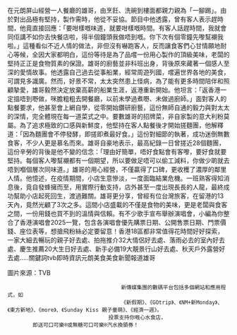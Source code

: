 在元朗屏山經營一人餐廳的雄哥，由烹飪、洗碗到樓面都親力親為「一腳踢」。由於對出品極有堅持，製作需時，他從不妥協。節目中他透露，曾有客人表示趕時間，他竟直接回應：「要咁樣嘅味道，就要咁樣嘅時間。有客人話趕時間，我就會同佢講不如你去快餐店啦，得半個鐘頭我做唔到嘅。你下次有個零鐘先嚟幫襯我啦。」這種看似不近人情的做法，非但沒有嚇跑客人，反而讓食客們心甘情願地耐心等候，全因大家都明白，這份等待是為了品嚐一份用心製作的頂級美味，老闆的堅持正正是食物質素的保證。雄哥的廚藝並非科班出身，背後原來藏著一個感人至深的愛情故事。他透露自己過去從事船業，經常周遊列國，嚐遍世界各地的美食，可謂見多識廣。然而，好景不常，太太突然患上怪病，為了能有更多時間陪伴和照顧摯愛，雄哥毅然決定放棄高薪的船業生涯，返港重新開始。他坦言：「返香港一定搵唔到嘢做，咪膽粗粗去開餐廳，以前未學過煮嘢、未做過廚師。」面對客人的點餐要求，他甚至會上網自學，從零開始鑽研廚藝，這份無師自通的毅力與對太太的深情，完全體現在每一道菜式之中。要數雄哥的招牌菜，非自家製的意大利粉莫屬。為了追求極致的口感與新鮮度，他堅持在客人點餐後才開始搓麵團，他解釋道：「因為麵團會不停發酵，即搓即煮最好食。」這份對細節的執著，成功迷倒無數食客，不少人更是慕名而來。雄哥自豪地表示，最高紀錄一日曾搓近28個麵團，這份辛勞的背後是他不變的信念：「理由好簡單，唔好食點會有客嚟，要好食就要堅持。每個客人嚟幫襯都有一個期望，所以要做足唔可以偷工減料，你做少啲就去唔到嗰個層次同味道。」雄哥的用心經營，不僅贏得了口碑，更收穫了濃厚的鄰里人情。他憶述，在疫情期間，小店生意慘淡，一度面臨結業危機。一班熟客得知消息後，竟自發蜂擁而至，用實際行動支持，店外甚至一度出現長長的人龍，最終成功幫助小店起死回生，渡過難關。雄哥更分享，曾經有位台灣旅客，在留港的13天內，竟然光顧了3次之多。這間小店盛載的不僅是食物的美味，更是老闆與食客之間，一份用錢也買不到的溫情與信賴。有不少歌手宣布舉辦演唱會，小編為你整合了香港演唱會2025一覽，包含各演唱會優先購票日期、公開售票日期、門票價錢、座位表等，想搶飛粉絲必定要留意！香港18區都非常值得花時間好好探索，一家大細去暢玩的親子好去處、拍拖推介32大情侶好去處、落雨必去的室內好去處、慶生推薦20大生日好去處、新手必備19大靚景行山好去處、秋天戶外露營好去處…..關鍵詞tvb即時資訊元朗美食美食新聞報道雄哥


圖片來源：TVB




                                        新傳媒集團的數碼平台包括多個網站和應用程式，如
                                        《新假期》、《GOtrip》、《NM+新Monday》、《東方新地》、《more》、《Sunday Kiss 親子童萌》、《經濟一週》。
                                    投票支持你嘅心水食店，
            即送可口可樂®或無糖可口可樂®汽水換領券！